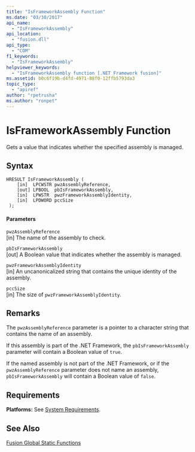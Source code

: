 ```yaml
---
title: "IsFrameworkAssembly Function"
ms.date: "03/30/2017"
api_name: 
  - "IsFrameworkAssembly"
api_location: 
  - "fusion.dll"
api_type: 
  - "COM"
f1_keywords: 
  - "IsFrameworkAssembly"
helpviewer_keywords: 
  - "IsFrameworkAssembly function [.NET Framework fusion]"
ms.assetid: b0c6f19b-d4fd-4971-88f0-12ffb5793da3
topic_type: 
  - "apiref"
author: "rpetrusha"
ms.author: "ronpet"
---
```

# IsFrameworkAssembly Function
Gets a value that indicates whether the specified assembly is managed.  
  
## Syntax  
  
```  
HRESULT IsFrameworkAssembly (  
    [in]  LPCWSTR pwzAssemblyReference,  
    [out] LPBOOL  pbIsFrameworkAssembly,  
    [in]  LPWSTR  pwzFrameworkAssemblyIdentity,  
    [in]  LPDWORD pccSize  
 );  
```  
  
#### Parameters  
 `pwzAssemblyReference`  
 [in] The name of the assembly to check.  
  
 `pbIsFrameworkAssembly`  
 [out] A Boolean value that indicates whether the assembly is managed.  
  
 `pwzFrameworkAssemblyIdentity`  
 [in] An uncanonicalized string that contains the unique identity of the assembly.  
  
 `pccSize`  
 [in] The size of `pwzFrameworkAssemblyIdentity`.  
  
## Remarks  
 The `pwzAssemblyReference` parameter is a pointer to a character string that contains the name of an assembly.  
  
 If this assembly is part of the .NET Framework, the `pbIsFrameworkAssembly` parameter will contain a Boolean value of `true`.  
  
 If the named assembly is not part of the .NET Framework, or if the `pwzAssemblyReference` parameter does not name an assembly, `pbIsFrameworkAssembly` will contain a Boolean value of `false`.  
  
## Requirements  
 **Platforms:** See [System Requirements](../../../../docs/framework/get-started/system-requirements.md).  
  
## See Also  
 [Fusion Global Static Functions](../../../../docs/framework/unmanaged-api/fusion/fusion-global-static-functions.md)
